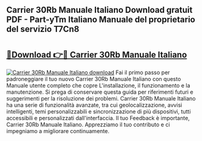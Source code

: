 ## Carrier 30Rb Manuale Italiano Download gratuit PDF - Part-yTm Italiano Manuale del proprietario del servizio T7Cn8

# <h2><a href="http://df9n9f.blite.top/?on=Carrier+30Rb+Manuale+Italiano">🔗Download 👉🔴 Carrier 30Rb Manuale Italiano</a></h2>

[![Carrier 30Rb Manuale Italiano download](https://i.imgur.com/lujVjoI.png)](http://df9n9f.blite.top/?on=Carrier+30Rb+Manuale+Italiano)
Fai il primo passo per padroneggiare il tuo nuovo Carrier 30Rb Manuale Italiano con questo Manuale utente completo che copre L'installazione, il funzionamento e la manutenzione. Si prega di conservare questa guida per riferimenti futuri e suggerimenti per la risoluzione dei problemi. Carrier 30Rb Manuale Italiano ha una serie di funzionalità avanzate, tra cui geolocalizzazione, avvisi intelligenti, temi personalizzabili e sincronizzazione di più dispositivi, tutti accessibili e personalizzati dall'interfaccia. Il tuo Feedback è importante, Carrier 30Rb Manuale Italiano. Apprezziamo il tuo contributo e ci impegniamo a migliorare continuamente.
